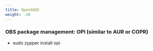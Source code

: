 ```yaml
---
title: OpenSUSE
weight: -20
---
```


### OBS package management: OPI (similar to AUR or COPR)
- sudo zypper install opi

